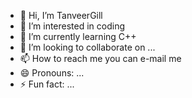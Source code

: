 - 👋 Hi, I’m TanveerGill
- 👀 I’m interested in coding
- 🌱 I’m currently learning C++
- 💞️ I’m looking to collaborate on ...
- 📫 How to reach me you can e-mail me
- 😄 Pronouns: ...
- ⚡ Fun fact: ...

<!---
TanveerGil/TanveerGil is a ✨ special ✨ repository because its `README.md` (this file) appears on your GitHub profile.
You can click the Preview link to take a look at your changes.
--->
